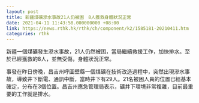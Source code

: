 ```yaml
---
layout: post
title: 新疆煤礦滲水事故21人仍被困　8人獲救身體狀況正常
date: 2021-04-11 11:43:58.000000000 +08:00
link: https://news.rthk.hk/rthk/ch/component/k2/1585181-20210411.htm
categories: rthk
---
```


新疆一個煤礦發生滲水事故，21人仍然被困，當局繼續救援工作，加快排水。至於已經獲救的8人，並無受傷，身體狀況正常。

事發在昨日傍晚，昌吉州呼圖壁縣一個煤礦在技術改造過程中，突然出現滲水事故，導致井下斷電、通訊中斷，當時井下有29人。21名被困人員的位置已經基本確定，分布在3個位置。昌吉州應急管理局表示，礦井下環境非常複雜，目前最重要的工作就是排水。
